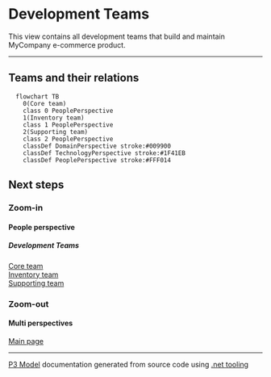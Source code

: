 ﻿
# Development Teams

This view contains all development teams that build and maintain MyCompany e-commerce product.  

---



## Teams and their relations

```mermaid
  flowchart TB
    0(Core team)
    class 0 PeoplePerspective
    1(Inventory team)
    class 1 PeoplePerspective
    2(Supporting team)
    class 2 PeoplePerspective
    classDef DomainPerspective stroke:#009900
    classDef TechnologyPerspective stroke:#1F41EB
    classDef PeoplePerspective stroke:#FFF014
```

## Next steps


### Zoom-in


#### People perspective


##### Development Teams

[Core team](CoreTeam.md)  
[Inventory team](InventoryTeam.md)  
[Supporting team](SupportingTeam.md)  

### Zoom-out


#### Multi perspectives

[Main page](../../README.md)  

---

[P3 Model](https://github.com/P3-model/P3-model) documentation generated from source code using [.net tooling](https://github.com/P3-model/P3-model-dotnet)